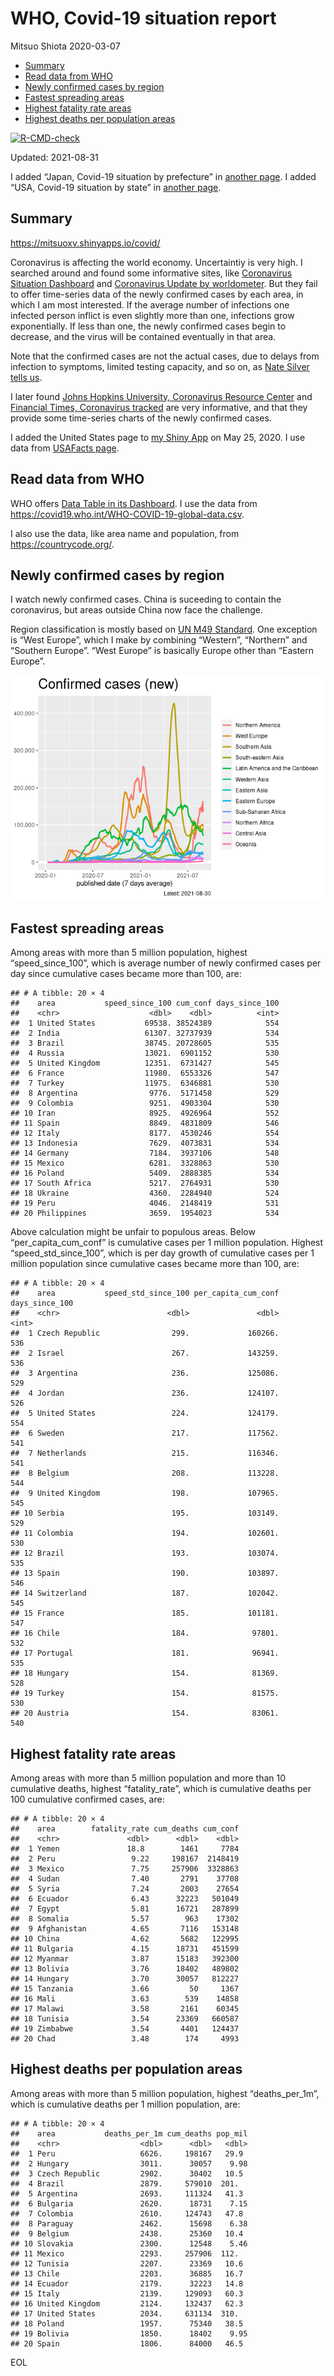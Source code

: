WHO, Covid-19 situation report
================
Mitsuo Shiota
2020-03-07

-   [Summary](#summary)
-   [Read data from WHO](#read-data-from-who)
-   [Newly confirmed cases by region](#newly-confirmed-cases-by-region)
-   [Fastest spreading areas](#fastest-spreading-areas)
-   [Highest fatality rate areas](#highest-fatality-rate-areas)
-   [Highest deaths per population
    areas](#highest-deaths-per-population-areas)

<!-- badges: start -->

[![R-CMD-check](https://github.com/mitsuoxv/covid/workflows/R-CMD-check/badge.svg)](https://github.com/mitsuoxv/covid/actions)
<!-- badges: end -->

Updated: 2021-08-31

I added “Japan, Covid-19 situation by prefecture” in [another
page](Japan.md). I added “USA, Covid-19 situation by state” in [another
page](USA.md).

## Summary

<https://mitsuoxv.shinyapps.io/covid/>

Coronavirus is affecting the world economy. Uncertaintiy is very high. I
searched around and found some informative sites, like [Coronavirus
Situation
Dashboard](https://who.maps.arcgis.com/apps/opsdashboard/index.html#/c88e37cfc43b4ed3baf977d77e4a0667)
and [Coronavirus Update by
worldometer](https://www.worldometers.info/coronavirus/). But they fail
to offer time-series data of the newly confirmed cases by each area, in
which I am most interested. If the average number of infections one
infected person inflict is even slightly more than one, infections grow
exponentially. If less than one, the newly confirmed cases begin to
decrease, and the virus will be contained eventually in that area.

Note that the confirmed cases are not the actual cases, due to delays
from infection to symptoms, limited testing capacity, and so on, as
[Nate Silver tells
us](https://fivethirtyeight.com/features/coronavirus-case-counts-are-meaningless/).

I later found [Johns Hopkins University, Coronavirus Resource
Center](https://coronavirus.jhu.edu/) and [Financial Times, Coronavirus
tracked](https://www.ft.com/content/a26fbf7e-48f8-11ea-aeb3-955839e06441)
are very informative, and that they provide some time-series charts of
the newly confirmed cases.

I added the United States page to [my Shiny
App](https://mitsuoxv.shinyapps.io/covid/) on May 25, 2020. I use data
from [USAFacts
page](https://usafacts.org/visualizations/coronavirus-covid-19-spread-map/).

## Read data from WHO

WHO offers [Data Table in its Dashboard](https://covid19.who.int/table).
I use the data from
<https://covid19.who.int/WHO-COVID-19-global-data.csv>.

I also use the data, like area name and population, from
<https://countrycode.org/>.

## Newly confirmed cases by region

I watch newly confirmed cases. China is suceeding to contain the
coronavirus, but areas outside China now face the challenge.

Region classification is mostly based on [UN M49
Standard](https://unstats.un.org/unsd/methodology/m49/). One exception
is “West Europe”, which I make by combining “Western”, “Northern” and
“Southern Europe”. “West Europe” is basically Europe other than “Eastern
Europe”.

![](README_files/figure-gfm/chart-1.png)<!-- -->

## Fastest spreading areas

Among areas with more than 5 million population, highest
“speed\_since\_100”, which is average number of newly confirmed cases
per day since cumulative cases became more than 100, are:

    ## # A tibble: 20 × 4
    ##    area           speed_since_100 cum_conf days_since_100
    ##    <chr>                    <dbl>    <dbl>          <int>
    ##  1 United States           69538. 38524389            554
    ##  2 India                   61307. 32737939            534
    ##  3 Brazil                  38745. 20728605            535
    ##  4 Russia                  13021.  6901152            530
    ##  5 United Kingdom          12351.  6731427            545
    ##  6 France                  11980.  6553326            547
    ##  7 Turkey                  11975.  6346881            530
    ##  8 Argentina                9776.  5171458            529
    ##  9 Colombia                 9251.  4903304            530
    ## 10 Iran                     8925.  4926964            552
    ## 11 Spain                    8849.  4831809            546
    ## 12 Italy                    8177.  4530246            554
    ## 13 Indonesia                7629.  4073831            534
    ## 14 Germany                  7184.  3937106            548
    ## 15 Mexico                   6281.  3328863            530
    ## 16 Poland                   5409.  2888385            534
    ## 17 South Africa             5217.  2764931            530
    ## 18 Ukraine                  4360.  2284940            524
    ## 19 Peru                     4046.  2148419            531
    ## 20 Philippines              3659.  1954023            534

Above calculation might be unfair to populous areas. Below
“per\_capita\_cum\_conf” is cumulative cases per 1 million population.
Highest “speed\_std\_since\_100”, which is per day growth of cumulative
cases per 1 million population since cumulative cases became more than
100, are:

    ## # A tibble: 20 × 4
    ##    area           speed_std_since_100 per_capita_cum_conf days_since_100
    ##    <chr>                        <dbl>               <dbl>          <int>
    ##  1 Czech Republic                299.             160266.            536
    ##  2 Israel                        267.             143259.            536
    ##  3 Argentina                     236.             125086.            529
    ##  4 Jordan                        236.             124107.            526
    ##  5 United States                 224.             124179.            554
    ##  6 Sweden                        217.             117562.            541
    ##  7 Netherlands                   215.             116346.            541
    ##  8 Belgium                       208.             113228.            544
    ##  9 United Kingdom                198.             107965.            545
    ## 10 Serbia                        195.             103149.            529
    ## 11 Colombia                      194.             102601.            530
    ## 12 Brazil                        193.             103074.            535
    ## 13 Spain                         190.             103897.            546
    ## 14 Switzerland                   187.             102042.            545
    ## 15 France                        185.             101181.            547
    ## 16 Chile                         184.              97801.            532
    ## 17 Portugal                      181.              96941.            535
    ## 18 Hungary                       154.              81369.            528
    ## 19 Turkey                        154.              81575.            530
    ## 20 Austria                       154.              83061.            540

## Highest fatality rate areas

Among areas with more than 5 million population and more than 10
cumulative deaths, highest “fatality\_rate”, which is cumulative deaths
per 100 cumulative confirmed cases, are:

    ## # A tibble: 20 × 4
    ##    area        fatality_rate cum_deaths cum_conf
    ##    <chr>               <dbl>      <dbl>    <dbl>
    ##  1 Yemen               18.8        1461     7784
    ##  2 Peru                 9.22     198167  2148419
    ##  3 Mexico               7.75     257906  3328863
    ##  4 Sudan                7.40       2791    37708
    ##  5 Syria                7.24       2003    27654
    ##  6 Ecuador              6.43      32223   501049
    ##  7 Egypt                5.81      16721   287899
    ##  8 Somalia              5.57        963    17302
    ##  9 Afghanistan          4.65       7116   153148
    ## 10 China                4.62       5682   122995
    ## 11 Bulgaria             4.15      18731   451599
    ## 12 Myanmar              3.87      15183   392300
    ## 13 Bolivia              3.76      18402   489802
    ## 14 Hungary              3.70      30057   812227
    ## 15 Tanzania             3.66         50     1367
    ## 16 Mali                 3.63        539    14858
    ## 17 Malawi               3.58       2161    60345
    ## 18 Tunisia              3.54      23369   660587
    ## 19 Zimbabwe             3.54       4401   124437
    ## 20 Chad                 3.48        174     4993

## Highest deaths per population areas

Among areas with more than 5 million population, highest
“deaths\_per\_1m”, which is cumulative deaths per 1 million population,
are:

    ## # A tibble: 20 × 4
    ##    area           deaths_per_1m cum_deaths pop_mil
    ##    <chr>                  <dbl>      <dbl>   <dbl>
    ##  1 Peru                   6626.     198167   29.9 
    ##  2 Hungary                3011.      30057    9.98
    ##  3 Czech Republic         2902.      30402   10.5 
    ##  4 Brazil                 2879.     579010  201.  
    ##  5 Argentina              2693.     111324   41.3 
    ##  6 Bulgaria               2620.      18731    7.15
    ##  7 Colombia               2610.     124743   47.8 
    ##  8 Paraguay               2462.      15698    6.38
    ##  9 Belgium                2438.      25360   10.4 
    ## 10 Slovakia               2300.      12548    5.46
    ## 11 Mexico                 2293.     257906  112.  
    ## 12 Tunisia                2207.      23369   10.6 
    ## 13 Chile                  2203.      36885   16.7 
    ## 14 Ecuador                2179.      32223   14.8 
    ## 15 Italy                  2139.     129093   60.3 
    ## 16 United Kingdom         2124.     132437   62.3 
    ## 17 United States          2034.     631134  310.  
    ## 18 Poland                 1957.      75340   38.5 
    ## 19 Bolivia                1850.      18402    9.95
    ## 20 Spain                  1806.      84000   46.5

EOL
